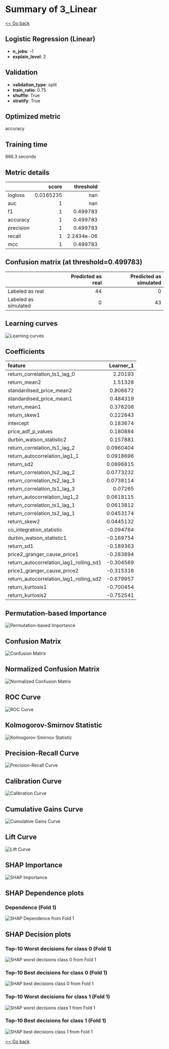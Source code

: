 # Summary of 3_Linear

[<< Go back](../README.md)


## Logistic Regression (Linear)
- **n_jobs**: -1
- **explain_level**: 2

## Validation
 - **validation_type**: split
 - **train_ratio**: 0.75
 - **shuffle**: True
 - **stratify**: True

## Optimized metric
accuracy

## Training time

866.3 seconds

## Metric details
|           |     score |    threshold |
|:----------|----------:|-------------:|
| logloss   | 0.0165235 | nan          |
| auc       | 1         | nan          |
| f1        | 1         |   0.499783   |
| accuracy  | 1         |   0.499783   |
| precision | 1         |   0.499783   |
| recall    | 1         |   2.2434e-06 |
| mcc       | 1         |   0.499783   |


## Confusion matrix (at threshold=0.499783)
|                      |   Predicted as real |   Predicted as simulated |
|:---------------------|--------------------:|-------------------------:|
| Labeled as real      |                  44 |                        0 |
| Labeled as simulated |                   0 |                       43 |

## Learning curves
![Learning curves](learning_curves.png)

## Coefficients
| feature                                 |   Learner_1 |
|:----------------------------------------|------------:|
| return_correlation_ts1_lag_0            |   2.20193   |
| return_mean2                            |   1.51328   |
| standardised_price_mean2                |   0.806672  |
| standardised_price_mean1                |   0.484319  |
| return_mean1                            |   0.376206  |
| return_skew1                            |   0.222843  |
| intercept                               |   0.183674  |
| price_adf_p_values                      |   0.180884  |
| durbin_watson_statistic2                |   0.157881  |
| return_correlation_ts1_lag_2            |   0.0960404 |
| return_autocorrelation_lag1_1           |   0.0918696 |
| return_sd2                              |   0.0896815 |
| return_correlation_ts2_lag_2            |   0.0773232 |
| return_correlation_ts2_lag_3            |   0.0738114 |
| return_correlation_ts1_lag_3            |   0.07265   |
| return_autocorrelation_lag1_2           |   0.0618115 |
| return_correlation_ts1_lag_1            |   0.0613812 |
| return_correlation_ts2_lag_1            |   0.0453174 |
| return_skew2                            |   0.0445132 |
| co_integration_statistic                |  -0.094764  |
| durbin_watson_statistic1                |  -0.169754  |
| return_sd1                              |  -0.189363  |
| price2_granger_cause_price1             |  -0.283894  |
| return_autocorrelation_lag1_rolling_sd1 |  -0.304569  |
| price1_granger_cause_price2             |  -0.315316  |
| return_autocorrelation_lag1_rolling_sd2 |  -0.679957  |
| return_kurtosis1                        |  -0.700454  |
| return_kurtosis2                        |  -0.752541  |


## Permutation-based Importance
![Permutation-based Importance](permutation_importance.png)
## Confusion Matrix

![Confusion Matrix](confusion_matrix.png)


## Normalized Confusion Matrix

![Normalized Confusion Matrix](confusion_matrix_normalized.png)


## ROC Curve

![ROC Curve](roc_curve.png)


## Kolmogorov-Smirnov Statistic

![Kolmogorov-Smirnov Statistic](ks_statistic.png)


## Precision-Recall Curve

![Precision-Recall Curve](precision_recall_curve.png)


## Calibration Curve

![Calibration Curve](calibration_curve_curve.png)


## Cumulative Gains Curve

![Cumulative Gains Curve](cumulative_gains_curve.png)


## Lift Curve

![Lift Curve](lift_curve.png)



## SHAP Importance
![SHAP Importance](shap_importance.png)

## SHAP Dependence plots

### Dependence (Fold 1)
![SHAP Dependence from Fold 1](learner_fold_0_shap_dependence.png)

## SHAP Decision plots

### Top-10 Worst decisions for class 0 (Fold 1)
![SHAP worst decisions class 0 from Fold 1](learner_fold_0_shap_class_0_worst_decisions.png)
### Top-10 Best decisions for class 0 (Fold 1)
![SHAP best decisions class 0 from Fold 1](learner_fold_0_shap_class_0_best_decisions.png)
### Top-10 Worst decisions for class 1 (Fold 1)
![SHAP worst decisions class 1 from Fold 1](learner_fold_0_shap_class_1_worst_decisions.png)
### Top-10 Best decisions for class 1 (Fold 1)
![SHAP best decisions class 1 from Fold 1](learner_fold_0_shap_class_1_best_decisions.png)

[<< Go back](../README.md)
